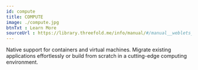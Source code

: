 ```yaml
---
id: compute
title: COMPUTE
image: ./compute.jpg
btnTxt : Learn More
sourceUrl : https://library.threefold.me/info/manual/#/manual__weblets_home  
---
```

Native support for containers and virtual machines. Migrate existing applications effortlessly or build from scratch in a cutting-edge computing environment.



